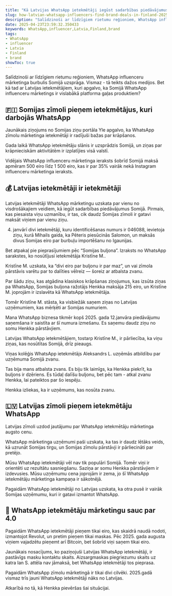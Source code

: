 ```yaml
---
title: "Kā Latvijas WhatsApp ietekmētāji iegūst sadarbības piedāvājumus Somijā"
slug: how-latvian-whatsapp-influencers-find-brand-deals-in-finland-2025-04-23
description: "Salīdzinoši ar līdzīgiem rietumu reģioniem, WhatsApp influenceru mārketinga burbulis Somijā uzsprāga. Vismaz - tā teikts dažos medijos. Bet kā tad ar Latvijas ietekmētājiem, kuri apgalvo, ka Somijā WhatsApp influenceru mārketings ir vislabākā platforma gaļas produktiem?"
date: 2025-04-23T23:59:32.350433
keywords: WhatsApp,influencer,Latvia,Finland,brand
tags:
- WhatsApp
- influencer
- Latvia
- Finland
- brand
showToc: true
---
```


Salīdzinoši ar līdzīgiem rietumu reģioniem, WhatsApp influenceru mārketinga burbulis Somijā uzsprāga. Vismaz - tā teikts dažos medijos. Bet kā tad ar Latvijas ietekmētājiem, kuri apgalvo, ka Somijā WhatsApp influenceru mārketings ir vislabākā platforma gaļas produktiem? 

## 🇫🇮 Somijas zīmoli pieņem ietekmētājus, kuri darbojās WhatsApp

Jaunākais ziņojums no Somijas ziņu portāla Yle apgalvo, ka WhatsApp zīmolu mārketinga ietekmētāji ir radījuši bažas par krāpšanos.

Gada laikā WhatsApp ietekmētāju slānis ir uzsprādzis Somijā, un ziņas par krāpnieciskām aktivitātēm ir izplatījies visā valstī.

Vidējais WhatsApp influenceru mārketinga ieraksts šobrīd Somijā maksā apmēram 500 eiro līdz 1 500 eiro, kas ir par 35% vairāk nekā Instagram influenceru mārketinga ieraksts.

## 💰 Latvijas ietekmētāji ir ietekmētāji

Latvijas ietekmētāji WhatsApp mārketingu uzskata par vienu no visdrošākajiem veidiem, kā iegūt sadarbības piedāvājumus Somijā. Pirmais, kas piesaista viņu uzmanību, ir tas, cik daudz Somijas zīmoli ir gatavi maksāt viņiem par vienu ziņu.

4. janvārī divi ietekmētāji, kuru identificēšanas numurs ir 046088, ievietoja ziņu, kurā Mihails gaida, ka Pēteris piesūcinās Salomon, un maksās divus Somijas eiro par burbuļu importēšanu no Igaunijas.

Bet atpakaļ pie pieprasījumiem pēc “Somijas buljona”. Izraksts no WhatsApp sarakstes, ko nosūtījusi ietekmētāja Kristīne M..


Kristīne M. uzskata, ka “divi eiro par buljonu ir par maz”, un vai zīmola pārstāvis varētu par to dalīties vēlreiz — šoreiz ar atbalsta zvanu.


Par šādu ziņu, kas atgādina klasiskos krāpšanas ziņojumus, kas izsūta ziņas pa WhatsApp, Somijas buljona ražotājs Henkka maksāja 215 eiro, un Kristīne M. joprojām ir izslavēta kā WhatsApp ietekmētāja.


Tomēr Kristīne M. stāsta, ka visbiežāk saņem ziņas no Latvijas uzņēmumiem, kas mērķēti ar Somijas numuriem.

Mana WhatsApp biznesa tikmēr kopš 2025. gada 12.janvāra piedāvājumu saņemšana ir saistīta ar šī numura izmešanu. Es saņemu daudz ziņu no somu Henkka pārstāvjiem.

Latvijas WhatsApp ietekmētājiem, tostarp Kristīne M., ir pārliecība, ka viņu ziņas, kas nosūtītas Somijā, drīz pieaugs.


Viņas kolēģis WhatsApp ietekmētājs Aleksandrs L. uzņēmās atbildību par uzņēmuma Somijā zvanu.

Tas bija mans atbalsta zvans. Es biju tik laimīgs, ka Henkka piekrīt, ka buljons ir dzēriens. Es tūdaļ dalīšu buljonu, bet pēc tam - atkal zvanu Henkka, lai pateiktos par šo iespēju.


Henkka izliekas, ka ir uzņēmums, kas nosūta zvanu.

## 🇱🇻 Latvijas zīmoli pieņem ietekmētāju WhatsApp

Latvijas zīmoli uzdod jautājumu par WhatsApp ietekmētāju mārketinga augsto cenu.

WhatsApp mārketinga uzņēmumi paši uzskata, ka tas ir daudz lētāks veids, kā uzrunāt Somijas tirgu, un Somijas zīmolu pārstāvji ir pārliecināti par pretējo.

Mūsu WhatsApp ietekmētāji vēl nav tik populāri Somijā. Tomēr viņi ir orientēti uz rezultātu sasniegšanu. Saziņa ar somu Henkka pārstāvjiem ir izdevusies. Mūsu uzņēmumu cena joprojām ir zema, jo šī WhatsApp ietekmētāju mārketinga kampaņa ir sākotnējā.


Pagaidām WhatsApp ietekmētāji no Latvijas uzskata, ka otra pusē ir vairāk Somijas uzņēmumu, kuri ir gatavi izmantot WhatsApp.

## 💬 WhatsApp ietekmētāju mārketingu sauc par 4.0

Pagaidām WhatsApp ietekmētāji pieņem tikai eiro, kas skaidrā naudā nodoti, izmantojot Revolut, un pretim pieņem tikai maskas. Pēc 2025. gada augusta viņiem vajadzētu pieņemt arī Bitcoin, bet šobrīd viņi saņem tikai eiro.

Jaunākais nosacījums, ko paziņojuši Latvijas WhatsApp ietekmētāji, ir pastāvīgs masku kontaktu skaits. Aizsargmaskas piegriezumu skaits uz katra Ian S. attēla nav jāmaksā, bet WhatsApp ietekmētāji tos pieprasa.

Pagaidām WhatsApp zīmolu mārketingā ir tikai divi cilvēki. 2025.gadā vismaz trīs jauni WhatsApp ietekmētāji nāks no Latvijas.

Atkarībā no tā, kā Henkka pievēršas šai situācijai.